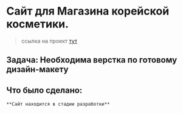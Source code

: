 # Сайт для Магазина корейской косметики. 
> ссылка на проект <a href="https://isaagverdiev.github.io/KoreanCrem/">тут</a>
## Задача: Необходима верстка по готовому дизайн-макету

## Что было сделано:
	**Сайт находится в стадии разработки**


